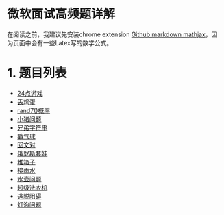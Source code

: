 # 微软面试高频题详解
在阅读之前，我建议先安装chrome extension [Github markdown mathjax](https://chrome.google.com/webstore/detail/mathjax-plugin-for-github/ioemnmodlmafdkllaclgeombjnmnbima/related)，因为页面中会有一些Latex写的数学公式。
# 1. 题目列表
- [24点游戏](24点/24点游戏.md)
- [丢鸡蛋](丢鸡蛋问题/丢鸡蛋问题.md)
- [rand7()概率](rand7/rand7().md)
- [小猪问题](小猪/可怜的小猪.md)
- [兄弟字符串](兄弟字符串/字符串-兄弟字符串.md)
- [戳气球](戳气球/戳气球.md)
- [回文对](回文对/回文对.md)
- [俄罗斯套娃](俄罗斯套娃信封/俄罗斯套娃信封.md)
- [堆箱子](堆箱子/堆箱子.md)
- [接雨水](接雨水/接雨水问题.md)
- [水壶问题](水壶问题/水壶问题.md)
- [超级洗衣机](超级洗衣机/超级洗衣机.md)
- [逃脱阻碍](逃脱阻碍/逃脱阻碍.md)
- [灯泡问题](灯泡问题/灯泡问题.md)
